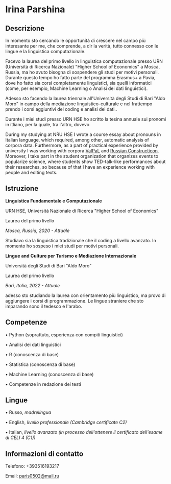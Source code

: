 # Irina Parshina

## Descrizione

In momento sto cercando le opportunità di crescere nel campo più interesante per me, che comprende, a dir la verità, tutto connesso con le lingue e la linguistica computazionale.

Facevo la laurea del primo livello in linguistica computazionale presso URN (Università di Ricerca Nazionale) "Higher School of Economics" a Mosca, Russia, ma ho avuto bisogna di sospendere gli studi per motivi personali. Durante questo tempo ho fatto parte del programma Erasmus+ a Pavia, dove ho fatto sia corsi completamente linguistici, sia quelli informatici (come, per esempio, Machine Learning o Analisi dei dati linguistici).

Adesso sto facendo la laurea triennale all'Università degli Studi di Bari "Aldo Moro" in campo della mediazione linguistico-culturale e nel frattempo prendo i corsi aggiuntivi del coding e analisi dei dati..

Durante i miei studi presso URN HSE ho scritto la tesina annuale sui pronomi in itliano, per la quale, tra l'altro, dovevo 

During my studying at NRU HSE I wrote a course essay about pronouns in Italian language, which required, among other, automatic analysis of corpora data. Furthermore, as a part of practical experience provided by university I was working with corpora [ValPaL](https://valpal.info/contributions/russ1263#tverbs) and [Russian Constructicon](https://constructicon.github.io/russian/about/). Moreover, I take part in the student organization that organizes events to popularize science, where students show TED-talk-like performances about their researches, so because of that I have an experience working with people and editing texts.

## Istruzione

**Linguistica Fundamentale e Computazionale**

URN HSE, Università Nazionale di Ricerca "Higher School of Economics"

Laurea del primo livello

*Mosca, Russia, 2020 - Attuale*

Studiavo sia la linguistica tradizionale che il coding a livello avanzato. In momento ho sospeso i miei studi per motivi personali.
            
**Lingue and Culture per Turismo e Mediazione Internazionale**

Università degli Studi di Bari "Aldo Moro"

Laurea del primo livello

*Bari, Italia, 2022 - Attuale*

adesso sto studiando la laurea con orientamento più linguistico, ma provo di aggiungere i corsi di programmazione. Le lingue straniere che sto imparando sono il tedesco e l'arabo.

## Competenze

• Python (soprattuto, esperienza con compiti linguistici)
            
• Analisi dei dati linguistici
            
• R (conoscenza di base)
            
• Statistica (conoscenza di base)
            
• Machine Learning (conoscenza di base)
            
• Competenze in redazione dei testi

## Lingue

• Russo, *madrelingua*
            
• English, *livello professionale (Cambridge certificate C2)*
            
• Italian, *livello avanzato (in processo dell'ottenere il certificato dell'esame di CELI 4 (C1))*

## Informazioni di contatto

Telefono: +393516193217 

Email: paris0502@mail.ru 
